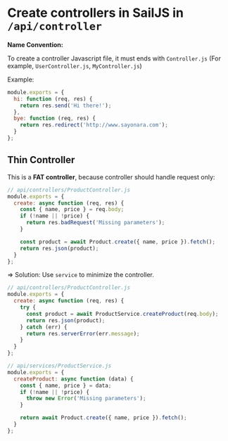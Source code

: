 # Create controllers in SailJS in `/api/controller`
**Name Convention:**

To create a controller Javascript file, it must ends with `Controller.js` (For example, `UserController.js`, `MyController.js`)

Example:
```js
module.exports = {
  hi: function (req, res) {
    return res.send('Hi there!');
  },
  bye: function (req, res) {
    return res.redirect('http://www.sayonara.com');
  }
};
```

## Thin Controller
This is a **FAT controller**, because controller should handle request only:
```js
// api/controllers/ProductController.js
module.exports = {
  create: async function (req, res) {
    const { name, price } = req.body;
    if (!name || !price) {
      return res.badRequest('Missing parameters');
    }

    const product = await Product.create({ name, price }).fetch();
    return res.json(product);
  }
};
```


=> Solution: Use `service` to minimize the controller.
```js
// api/controllers/ProductController.js
module.exports = {
  create: async function (req, res) {
    try {
      const product = await ProductService.createProduct(req.body);
      return res.json(product);
    } catch (err) {
      return res.serverError(err.message);
    }
  }
};
```

```js
// api/services/ProductService.js
module.exports = {
  createProduct: async function (data) {
    const { name, price } = data;
    if (!name || !price) {
      throw new Error('Missing parameters');
    }

    return await Product.create({ name, price }).fetch();
  }
};

```